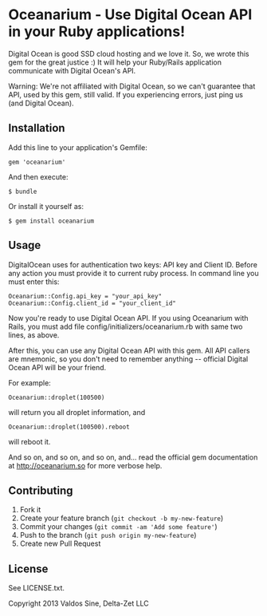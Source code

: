 # Oceanarium - Use Digital Ocean API in your Ruby applications!

Digital Ocean is good SSD cloud hosting and we love it. So, we wrote this gem for the great justice :) It will help your Ruby/Rails application communicate with Digital Ocean's API.

Warning: We're not affiliated with Digital Ocean, so we can't guarantee that API, used by this gem, still valid. If you experiencing errors, just ping us (and Digital Ocean).

## Installation

Add this line to your application's Gemfile:

    gem 'oceanarium'

And then execute:

    $ bundle

Or install it yourself as:

    $ gem install oceanarium

## Usage

DigitalOcean uses for authentication two keys: API key and Client ID. Before any action you must provide it to current ruby process. In command line you must enter this:

    Oceanarium::Config.api_key = "your_api_key"
    Oceanarium::Config.client_id = "your_client_id"

Now you're ready to use Digital Ocean API. If you using Oceanarium with Rails, you must add file config/initializers/oceanarium.rb with same two lines, as above.

After this, you can use any Digital Ocean API with this gem. All API callers are mnemonic, so you don't need to remember anything -- official Digital Ocean API will be your friend.

For example:

    Oceanarium::droplet(100500)

will return you all droplet information, and

    Oceanarium::droplet(100500).reboot

will reboot it.

And so on, and so on, and so on, and... read the official gem documentation at http://oceanarium.so for more verbose help.

## Contributing

1. Fork it
2. Create your feature branch (`git checkout -b my-new-feature`)
3. Commit your changes (`git commit -am 'Add some feature'`)
4. Push to the branch (`git push origin my-new-feature`)
5. Create new Pull Request

## License

See LICENSE.txt.

Copyright 2013 Valdos Sine, Delta-Zet LLC
